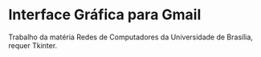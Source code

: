 # Interface Gráfica para Gmail
Trabalho da matéria Redes de Computadores da Universidade de Brasília, requer Tkinter.
